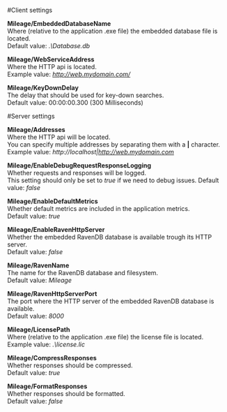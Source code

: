 #Client settings

**Mileage/EmbeddedDatabaseName**  
Where (relative to the application .exe file) the embedded database file is located.  
Default value: *.\Database.db*

**Mileage/WebServiceAddress**  
Where the HTTP api is located.  
Example value: *http://web.mydomain.com/*

**Mileage/KeyDownDelay**  
The delay that should be used for key-down searches.  
Default value: 00:00:00.300 (300 Milliseconds)

#Server settings

**Mileage/Addresses**  
Where the HTTP api will be located.  
You can specify multiple addresses by separating them with a **|** character.  
Example value: *http://localhost|http://web.mydomain.com*

**Mileage/EnableDebugRequestResponseLogging**  
Whether requests and responses will be logged.  
This setting should only be set to *true* if we need to debug issues.
Default value: *false*

**Mileage/EnableDefaultMetrics**  
Whether default metrics are included in the application metrics.  
Default value: *true*  

**Mileage/EnableRavenHttpServer**  
Whether the embedded RavenDB database is available trough its HTTP server.  
Default value: *false*  

**Mileage/RavenName**  
The name for the RavenDB database and filesystem.  
Default value: *Mileage*

**Mileage/RavenHttpServerPort**  
The port where the HTTP server of the embedded RavenDB database is available.  
Default value: *8000*

**Mileage/LicensePath**  
Where (relative to the application .exe file) the license file is located.  
Example value: *.\license.lic*

**Mileage/CompressResponses**  
Whether responses should be compressed.  
Default value: *true*

**Mileage/FormatResponses**  
Whether responses should be formatted.  
Default value: *false*
